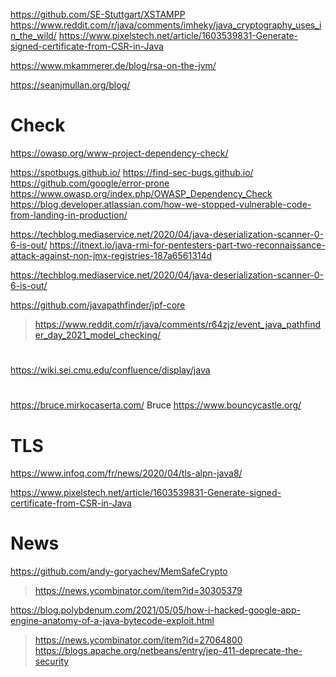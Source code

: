 https://github.com/SE-Stuttgart/XSTAMPP
https://www.reddit.com/r/java/comments/imheky/java_cryptography_uses_in_the_wild/
https://www.pixelstech.net/article/1603539831-Generate-signed-certificate-from-CSR-in-Java

https://www.mkammerer.de/blog/rsa-on-the-jvm/

https://seanjmullan.org/blog/

# Check
https://owasp.org/www-project-dependency-check/

https://spotbugs.github.io/
https://find-sec-bugs.github.io/
https://github.com/google/error-prone
https://www.owasp.org/index.php/OWASP_Dependency_Check
https://blog.developer.atlassian.com/how-we-stopped-vulnerable-code-from-landing-in-production/

https://techblog.mediaservice.net/2020/04/java-deserialization-scanner-0-6-is-out/
https://itnext.io/java-rmi-for-pentesters-part-two-reconnaissance-attack-against-non-jmx-registries-187a6561314d

https://techblog.mediaservice.net/2020/04/java-deserialization-scanner-0-6-is-out/

https://github.com/javapathfinder/jpf-core
> https://www.reddit.com/r/java/comments/r64zjz/event_java_pathfinder_day_2021_model_checking/ 

#
https://wiki.sei.cmu.edu/confluence/display/java

#
https://bruce.mirkocaserta.com/ Bruce
https://www.bouncycastle.org/


# TLS
https://www.infoq.com/fr/news/2020/04/tls-alpn-java8/

https://www.pixelstech.net/article/1603539831-Generate-signed-certificate-from-CSR-in-Java

# News
https://github.com/andy-goryachev/MemSafeCrypto
> https://news.ycombinator.com/item?id=30305379

https://blog.polybdenum.com/2021/05/05/how-i-hacked-google-app-engine-anatomy-of-a-java-bytecode-exploit.html
> https://news.ycombinator.com/item?id=27064800
https://blogs.apache.org/netbeans/entry/jep-411-deprecate-the-security

